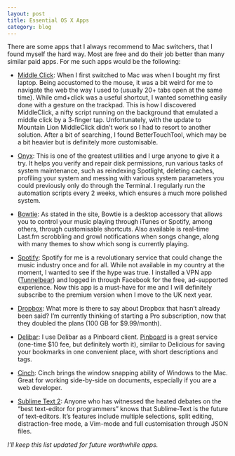 ```yaml
---
layout: post
title: Essential OS X Apps
category: blog
---
```


There are some apps that I always recommend to Mac switchers, that I found myself the hard way. Most are free and do their job better than many similar paid apps. For me such apps would be the following:

* [Middle Click](http://clement.beffa.org/labs/projects/middleclick/): When I first switched to Mac was when I bought my first laptop. Being accustomed to the mouse, it was a bit weird for me to navigate the web the way I used to  (usually 20+ tabs open at the same time). While cmd+click was a useful shortcut, I wanted something easily done with a gesture on the trackpad. This is how I discovered MiddleClick, a nifty script running on the background that emulated a middle click by a 3-finger tap. Unfortunately, with the update to Mountain Lion MiddleClick didn’t work so I had to resort to another solution. After a bit of searching, I found BetterTouchTool, which may be a bit heavier but is definitely  more customisable.

* [Onyx](http://www.macupdate.com/app/mac/11582/onyx): This is one of the greatest utilities and I urge anyone to give it a try. It helps you verify and repair disk permissions, run various tasks of system maintenance, such as reindexing Spotlight, deleting caches, profiling your system and messing with various system parameters you could previously only do through the Terminal. I regularly run the automation scripts every 2 weeks, which ensures a much more polished system.

* [Bowtie](http://bowtieapp.com/): As stated in the site, Bowtie is a desktop accessory that allows you to control your music playing through iTunes or Spotify, among others, through customisable shortcuts. Also available is real-time Last.fm scrobbling and growl notifications when songs change, along with many themes to show which song is currently playing.

* [Spotify](http://www.spotify.com/uk/): Spotify for me is a revolutionary service that could change the music industry once and for all. While not available in my country at the moment, I wanted to see if the hype was true. I installed a VPN app ([Tunnelbear](http://www.tunnelbear.com/)) and logged in through Facebook for the free, ad-supported experience. Now this app is a must-have for me and I will definitely subscribe to the premium version when I move to the UK next  year.

* [Dropbox](https://www.dropbox.com/): What more is there to say about Dropbox that hasn’t already been said? I’m currently thinking of starting a Pro subscription, now that they doubled the plans (100 GB for $9.99/month).

* [Delibar](http://www.delibarapp.com/): I use Delibar as a Pinboard client. [Pinboard](http://pinboard.in/) is a great service (one-time $10 fee, but definitely worth it), similar to Delicious for saving your bookmarks in one convenient place, with short descriptions and tags.

* [Cinch](http://itunes.apple.com/us/app/cinch/id412529613?mt=12): Cinch brings the window snapping ability of Windows to the Mac. Great for working side-by-side on documents, especially if you are a web developer.

* [Sublime Text 2](http://www.sublimetext.com/2): Anyone who has witnessed the heated debates on the “best text-editor for programmers” knows that Sublime-Text is the future of text-editors. It’s features include multiple selections, split editing, distraction-free mode, a Vim-mode and full customisation through JSON files.

*I’ll keep this list updated for future worthwhile apps.*
